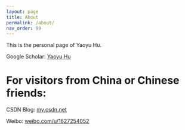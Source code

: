 ```yaml
---
layout: page
title: About
permalink: /about/
nav_order: 99
---
```


This is the personal page of Yaoyu Hu.

Google Scholar: <a href="https://scholar.google.com/citations?user=qIs5g7MAAAAJ" target="_blank">Yaoyu Hu</a>

# For visitors from China or Chinese friends: #

CSDN Blog: <a href="http://my.csdn.net/huyaoyu" target="_blank">my.csdn.net</a>

Weibo: <a href="http://weibo.com/u/1627254052" target="_blank">weibo.com/u/1627254052</a>
